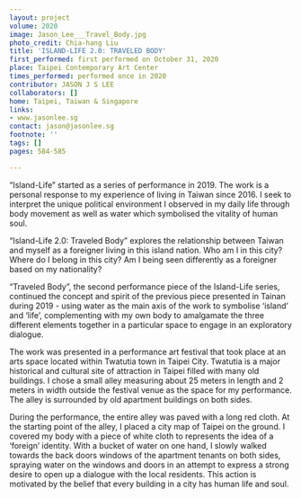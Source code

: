 ```yaml
---
layout: project
volume: 2020
image: Jason_Lee___Travel_Body.jpg
photo_credit: Chia-hang Liu
title: 'ISLAND-LIFE 2.0: TRAVELED BODY'
first_performed: first performed on October 31, 2020
place: Taipei Contemporary Art Center
times_performed: performed once in 2020
contributor: JASON J S LEE
collaborators: []
home: Taipei, Taiwan & Singapore
links:
- www.jasonlee.sg
contact: jason@jasonlee.sg
footnote: ''
tags: []
pages: 584-585

---
```


“Island-Life” started as a series of performance in 2019. The work is a personal response to my experience of living in Taiwan since 2016. I seek to interpret the unique political environment I observed in my daily life through body movement as well as water which symbolised the vitality of human soul. 

“Island-Life 2.0: Traveled Body” explores the relationship between Taiwan and myself as a foreigner living in this island nation. Who am I in this city? Where do I belong in this city? Am I being seen differently as a foreigner based on my nationality?

“Traveled Body”, the second performance piece of the Island-Life series, continued the concept and spirit of the previous piece presented in Tainan during 2019 - using water as the main axis of the work to symbolise ‘island’ and ‘life’, complementing with my own body to amalgamate the three different elements together in a particular space to engage in an exploratory dialogue.

The work was presented in a performance art festival that took place at an arts space located within Twatutia town in Taipei City. Twatutia is a major historical and cultural site of attraction in Taipei filled with many old buildings. I chose a small alley measuring about 25 meters in length and 2 meters in width outside the festival venue as the space for my performance. The alley is surrounded by old apartment buildings on both sides.

During the performance, the entire alley was paved with a long red cloth. At the starting point of the alley, I placed a city map of Taipei on the ground. I covered my body with a piece of white cloth to represents the idea of a ‘foreign’ identity. With a bucket of water on one hand, I slowly walked towards the back doors windows of the apartment tenants on both sides, spraying water on the windows and doors in an attempt to express a strong desire to open up a dialogue with the local residents. This action is motivated by the belief that every building in a city has human life and soul.
